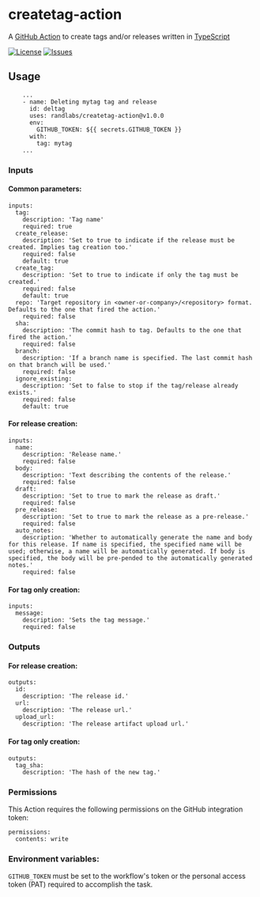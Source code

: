 # createtag-action

A [GitHub Action][github-actions-url] to create tags and/or releases written in [TypeScript][typescript-url]

[![License][license-image]][license-url]
[![Issues][issues-image]][issues-url]

## Usage

```YML
    ...
    - name: Deleting mytag tag and release
      id: deltag
      uses: randlabs/createtag-action@v1.0.0
      env:
        GITHUB_TOKEN: ${{ secrets.GITHUB_TOKEN }}
      with:
        tag: mytag
    ...
```

### Inputs

#### Common parameters:

```YML
inputs:
  tag:
    description: 'Tag name'
    required: true
  create_release:
    description: 'Set to true to indicate if the release must be created. Implies tag creation too.'
    required: false
    default: true
  create_tag:
    description: 'Set to true to indicate if only the tag must be created.'
    required: false
    default: true
  repo: 'Target repository in <owner-or-company>/<repository> format. Defaults to the one that fired the action.'
    required: false
  sha:
    description: 'The commit hash to tag. Defaults to the one that fired the action.'
    required: false
  branch:
    description: 'If a branch name is specified. The last commit hash on that branch will be used.'
    required: false
  ignore_existing:
    description: 'Set to false to stop if the tag/release already exists.'
    required: false
    default: true
```

#### For release creation:

```YML
inputs:
  name:
    description: 'Release name.'
    required: false
  body:
    description: 'Text describing the contents of the release.'
    required: false
  draft:
    description: 'Set to true to mark the release as draft.'
    required: false
  pre_release:
    description: 'Set to true to mark the release as a pre-release.'
    required: false
  auto_notes:
    description: 'Whether to automatically generate the name and body for this release. If name is specified, the specified name will be used; otherwise, a name will be automatically generated. If body is specified, the body will be pre-pended to the automatically generated notes.'
    required: false
```

#### For tag only creation:

```YML
inputs:
  message:
    description: 'Sets the tag message.'
    required: false
```

### Outputs

#### For release creation:

```YML
outputs:
  id:
    description: 'The release id.'
  url:
    description: 'The release url.'
  upload_url:
    description: 'The release artifact upload url.'
```

#### For tag only creation:

```YML
outputs:
  tag_sha:
    description: 'The hash of the new tag.'
```

### Permissions

This Action requires the following permissions on the GitHub integration token:

```YML
permissions:
  contents: write
```

### Environment variables:

`GITHUB_TOKEN` must be set to the workflow's token or the personal access token (PAT) required to accomplish the task.

[typescript-url]: http://www.typescriptlang.org/
[github-actions-url]: https://github.com/features/actions
[license-url]: https://github.com/randlabs/createtag-action/blob/master/LICENSE
[license-image]: https://img.shields.io/github/license/randlabs/createtag-action.svg
[issues-url]: https://github.com/randlabs/createtag-action/issues
[issues-image]: https://img.shields.io/github/issues-raw/randlabs/createtag-action.svg
